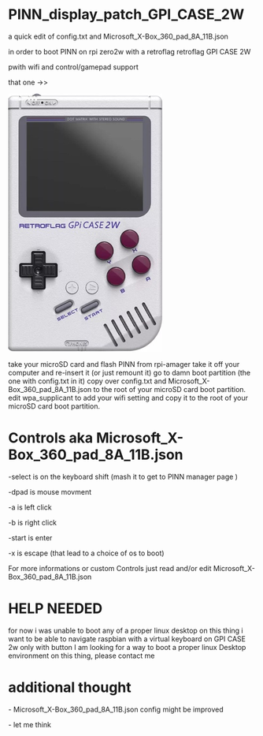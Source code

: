 # PINN_display_patch_GPI_CASE_2W
<p>a quick edit of config.txt and Microsoft_X-Box_360_pad_8A_11B.json</p>
<p>in order to boot PINN on rpi zero2w with a retroflag retroflag GPI CASE 2W </p>
<p>pwith wifi and control/gamepad support</p>
<p>that one ->> </p>
<p><img src="gpicase2w.jpg" alt="gpi case 2w"></p>


take your microSD card and flash PINN from rpi-amager
take it off your computer and re-insert it (or just remount it)
go to damn boot partition (the one with config.txt in it)
copy over config.txt and Microsoft_X-Box_360_pad_8A_11B.json to the root of your microSD card boot partition.
edit wpa_supplicant to add your wifi setting and copy it to the root of your microSD card boot partition.

<h1>Controls aka Microsoft_X-Box_360_pad_8A_11B.json</h1>
 <p>-select is on the keyboard shift (mash it to get to PINN manager page )</p>
 <p>-dpad is mouse movment </p>
 <p>-a is left click</p>
 <p>-b is right click</p>
 <p>-start is enter</p>
 <p>-x is escape (that lead to a choice of os to boot)</p>
 
 
 For more informations or custom Controls just read and/or edit Microsoft_X-Box_360_pad_8A_11B.json

<h1>HELP NEEDED</h1>
<p></p>for now i was unable to boot any of a proper linux desktop on this thing
i want to be able to navigate raspbian with a virtual keyboard on GPI CASE 2w only with button
I am looking for a way to boot a proper linux Desktop environment on this thing, please contact me</p>

<h1>additional thought</h1>
<p>- Microsoft_X-Box_360_pad_8A_11B.json config might be improved</p>
<p>- let me think</p>





